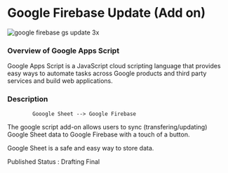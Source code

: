 # Google Firebase Update (Add on) 
![google firebase gs update 3x](https://cloud.githubusercontent.com/assets/19171147/25772495/43a5ffbc-323a-11e7-9714-0a0abcc1f99b.png)

### Overview of Google Apps Script
 
Google Apps Script is a JavaScript cloud scripting language that provides easy ways to automate tasks across Google products and third party services and build web applications.

### Description

            Gooogle Sheet --> Google Firebase

The google script add-on allows users to sync (transfering/updating) Google Sheet data to Google Firebase with a touch of a button. 

Google Sheet is a safe and easy way to store data.


Published Status : Drafting Final



